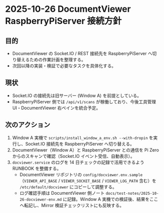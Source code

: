 # 2025-10-26 DocumentViewer RaspberryPiServer 接続方針

## 目的
- DocumentViewer の Socket.IO / REST 接続先を RaspberryPiServer へ切り替えるための作業計画を整理する。
- 次回以降の実装・検証で必要なタスクを具体化する。

## 現状
- Socket.IO の接続先は旧サーバー (Window A) を前提としている。
- RaspberryPiServer 側では `/api/v1/scans` が稼働しており、今後工具管理 UI・DocumentViewer 右ペインを統合予定。

## 次のアクション
1. Window A 実機で `scripts/install_window_a_env.sh --with-dropin` を実行し、Socket.IO 接続先を RaspberryPiServer へ切り替える。
2. DocumentViewer（Window A）と RaspberryPiServer との通信を Pi Zero からのスキャンで確認（Socket.IO イベント受信、自動表示）。
3. `docviewer.service` のログを 14 日チェックの記録で活用できるよう RUNBOOK を整備する。
   - DocumentViewer リポジトリの `config/docviewer.env.sample`（`VIEWER_API_BASE` / `VIEWER_SOCKET_BASE` / `VIEWER_LOG_PATH` 含む）を `/etc/default/docviewer` にコピーして調整する。
   - ログ確認手順は DocumentViewer 側ノート `docs/test-notes/2025-10-26-docviewer-env.md` に記録。Window A 実機での検証後、結果をここへ転記し、Mirror 検証チェックリストにも反映する。
